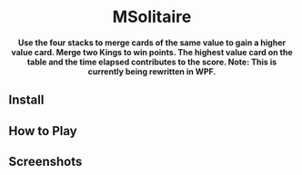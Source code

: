 <h1 align="center">
  <br>
  MSolitaire
  <br>
</h1>

<h4 align="center">Use the four stacks to merge cards of the same value to gain a higher value card. Merge two Kings to win points. The highest value card on the table and the time elapsed contributes to the score. Note: This is currently being rewritten in WPF.</h4>

## Install

## How to Play

## Screenshots
